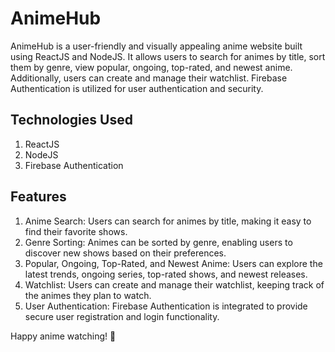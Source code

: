 # AnimeHub
AnimeHub is a user-friendly and visually appealing anime website built using ReactJS and NodeJS. It allows users to search for animes by title, sort them by genre, view popular, ongoing, top-rated, and newest anime. Additionally, users can create and manage their watchlist. Firebase Authentication is utilized for user authentication and security.

## Technologies Used
1. ReactJS
2. NodeJS
3. Firebase Authentication

## Features
1. Anime Search: Users can search for animes by title, making it easy to find their favorite shows.
2. Genre Sorting: Animes can be sorted by genre, enabling users to discover new shows based on their preferences.
3. Popular, Ongoing, Top-Rated, and Newest Anime: Users can explore the latest trends, ongoing series, top-rated shows, and newest releases.
4. Watchlist: Users can create and manage their watchlist, keeping track of the animes they plan to watch.
5. User Authentication: Firebase Authentication is integrated to provide secure user registration and login functionality.

Happy anime watching! 🍿

